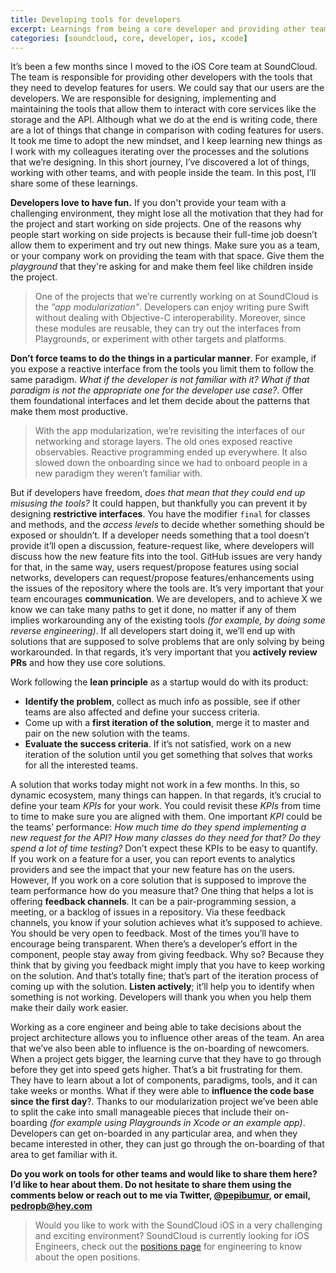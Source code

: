 ```yaml
---
title: Developing tools for developers
excerpt: Learnings from being a core developer and providing other teams with the tools that they need for their daily work.
categories: [soundcloud, core, developer, ios, xcode]
---
```


It’s been a few months since I moved to the iOS Core team at SoundCloud. The team is responsible for providing other developers with the tools that they need to develop features for users. We could say that our users are the developers. We are responsible for designing, implementing and maintaining the tools that allow them to interact with core services like the storage and the API. Although what we do at the end is writing code, there are a lot of things that change in comparison with coding features for users. It took me time to adopt the new mindset, and I keep learning new things as I work with my colleagues iterating over the processes and the solutions that we’re designing. In this short journey, I’ve discovered a lot of things, working with other teams, and with people inside the team. In this post, I’ll share some of these learnings.

**Developers love to have fun.** If you don't provide your team with a challenging environment, they might lose all the motivation that they had for the project and start working on side projects. One of the reasons why people start working on side projects is because their full-time job doesn’t allow them to experiment and try out new things. Make sure you as a team, or your company work on providing the team with that space. Give them the _playground_ that they're asking for and make them feel like children inside the project.

> One of the projects that we’re currently working on at SoundCloud is the _“app modularization”_. Developers can enjoy writing pure Swift without dealing with Objective-C interoperability. Moreover, since these modules are reusable, they can try out the interfaces from Playgrounds, or experiment with other targets and platforms.

**Don’t force teams to do the things in a particular manner**. For example, if you expose a reactive interface from the tools you limit them to follow the same paradigm. _What if the developer is not familiar with it?_ _What if that paradigm is not the appropriate one for the developer use case?_. Offer them foundational interfaces and let them decide about the patterns that make them most productive.

> With the app modularization, we’re revisiting the interfaces of our networking and storage layers. The old ones exposed reactive observables. Reactive programming ended up everywhere. It also slowed down the onboarding since we had to onboard people in a new paradigm they weren’t familiar with.

But if developers have freedom, _does that mean that they could end up misusing the tools?_ It could happen, but thankfully you can prevent it by designing **restrictive interfaces**. You have the modifier `final` for classes and methods, and the _access levels_ to decide whether something should be exposed or shouldn’t. If a developer needs something that a tool doesn’t provide it’ll open a discussion, feature-request like, where developers will discuss how the new feature fits into the tool. GitHub issues are very handy for that, in the same way, users request/propose features using social networks, developers can request/propose features/enhancements using the issues of the repository where the tools are. It’s very important that your team encourages **communication**. We are developers, and to achieve X we know we can take many paths to get it done, no matter if any of them implies workarounding any of the existing tools _(for example, by doing some reverse engineering)_. If all developers start doing it, we’ll end up with solutions that are supposed to solve problems that are only solving by being workarounded. In that regards, it’s very important that you **actively review PRs** and how they use core solutions.

Work following the **lean principle** as a startup would do with its product:

- **Identify the problem**, collect as much info as possible, see if other teams are also affected and define your success criteria.
- Come up with a **first iteration of the solution**, merge it to master and pair on the new solution with the teams.
- **Evaluate the success criteria**. If it’s not satisfied, work on a new iteration of the solution until you get something that solves that works for all the interested teams.

A solution that works today might not work in a few months. In this, so dynamic ecosystem, many things can happen. In that regards, it’s crucial to define your team _KPIs_ for your work. You could revisit these _KPIs_ from time to time to make sure you are aligned with them. One important _KPI_ could be the teams’ performance: _How much time do they spend implementing a new request for the API?_ _How many classes do they need for that?_ _Do they spend a lot of time testing?_
Don’t expect these KPIs to be easy to quantify. If you work on a feature for a user, you can report events to analytics providers and see the impact that your new feature has on the users. However, If you work on a core solution that is supposed to improve the team performance how do you measure that? One thing that helps a lot is offering **feedback channels**. It can be a pair-programming session, a meeting, or a backlog of issues in a repository. Via these feedback channels, you know if your solution achieves what it’s supposed to achieve. You should be very open to feedback. Most of the times you’ll have to encourage being transparent. When there’s a developer’s effort in the component, people stay away from giving feedback. Why so? Because they think that by giving you feedback might imply that you have to keep working on the solution. And that’s totally fine; that’s part of the iteration process of coming up with the solution. **Listen actively**; it’ll help you to identify when something is not working. Developers will thank you when you help them make their daily work easier.

Working as a core engineer and being able to take decisions about the project architecture allows you to influence other areas of the team. An area that we’ve also been able to influence is the on-boarding of newcomers. When a project gets bigger, the learning curve that they have to go through before they get into speed gets higher. That’s a bit frustrating for them. They have to learn about a lot of components, paradigms, tools, and it can take weeks or months. What if they were able to **influence the code base since the first day**?. Thanks to our modularization project we’ve been able to split the cake into small manageable pieces that include their on-boarding _(for example using Playgrounds in Xcode or an example app)_. Developers can get on-boarded in any particular area, and when they became interested in other, they can just go through the on-boarding of that area to get familiar with it.

**Do you work on tools for other teams and would like to share them here? I’d like to hear about them. Do not hesitate to share them using the comments below or reach out to me via Twitter, [@pepibumur](https://twitter.com/pepicrft), or email, [pedropb@hey.com](mailto://pedropb@hey.com)**

> Would you like to work with the SoundCloud iOS in a very challenging and exciting environment? SoundCloud is currently looking for iOS Engineers, check out the [positions page](https://soundcloud.com/jobs/2016-08-05-ios-engineer-berlin) for engineering to know about the open positions.
